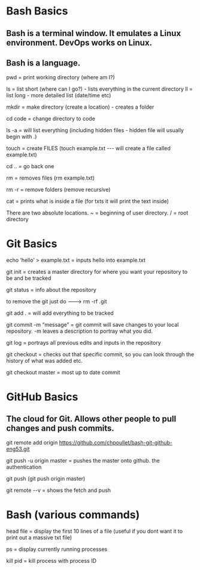 # Bash Basics

## Bash is a terminal window. It emulates a Linux environment. DevOps works on Linux.

## Bash is a language.

pwd = print working directory (where am I?)

ls = list short (where can I go?) - lists everything in the current directory
ll = list long - more detailed list (date/time etc)

mkdir = make directory (create a location) - creates a folder

cd code = change directory to code

ls -a = will list everything (including hidden files - hidden file will usually begin with .)

touch = create FILES (touch example.txt --- will create a file called example.txt)

cd .. = go back one

rm = removes files (rm example.txt)

rm -r = remove folders (remove recursive)

cat = prints what is inside a file (for txts it will print the text inside)


There are two absolute locations.  ~ = beginning of user directory.   /  = root directory



# Git Basics

echo ‘hello’ > example.txt = inputs hello into example.txt

git init = creates a master directory for where you want your repository to be and be tracked

git status = info about the repository 

to remove the git just do --->           rm -rf .git

git add . = will add everything to be tracked

git commit -m “message” = git commit will save changes to your local repository. -m leaves a description to portray what you did.

git log = portrays all previous edits and inputs in the repository

git checkout <sha key> = checks out that specific commit, so you can look through the history of what was added etc.

git checkout master = most up to date commit



# GitHub Basics

## The cloud for Git. Allows other people to pull changes and push commits.

git remote add origin https://github.com/chpoullet/bash-git-github-eng53.git

git push -u origin master = pushes the master onto github. the authentication

git push <remote repo> <branch> (git push origin master)
  
git remote --v = shows the fetch and push



# Bash (various commands)

head file = display the first 10 lines of a file (useful if you dont want it to print out a massive txt file)

ps = display currently running processes

kill pid = kill process with process ID

  



